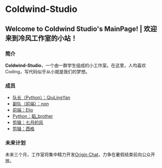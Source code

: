 # Coldwind-Studio

## Welcome to Coldwind Studio's MainPage! | 欢迎来到冷风工作室的小站！

### 简介
**Coldwind-Studio**，一个由一群学生组成的小工作室。在这里，人均喜欢Coding，写代码似乎从小就是我们的梦想。

### 成员
- [队长（Python）：QiuLingYan](/qiulingyan.md)
- [副队（前端）：non](/non.md)
- [前端：Elio](/elio.md)
- [Python：韬_brother](/taobrother.md)
- [剪辑：七月的风](/julyswind.md)
- [剪辑：西格](/xige.md)

### 未来计划
未来三个月，工作室将集中精力开发[Origin Chat](https://qiulingyan.top/archives/202405131445)，力争在暑假结束前向公众开放。
